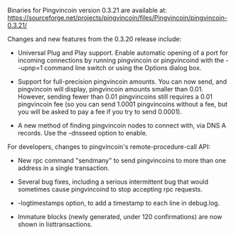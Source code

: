 Binaries for Pingvincoin version 0.3.21 are available at:
  https://sourceforge.net/projects/pingvincoin/files/Pingvincoin/pingvincoin-0.3.21/

Changes and new features from the 0.3.20 release include:

* Universal Plug and Play support.  Enable automatic opening of a port for incoming connections by running pingvincoin or pingvincoind with the - -upnp=1 command line switch or using the Options dialog box.

* Support for full-precision pingvincoin amounts.  You can now send, and pingvincoin will display, pingvincoin amounts smaller than 0.01.  However, sending fewer than 0.01 pingvincoins still requires a 0.01 pingvincoin fee (so you can send 1.0001 pingvincoins without a fee, but you will be asked to pay a fee if you try to send 0.0001).

* A new method of finding pingvincoin nodes to connect with, via DNS A records. Use the -dnsseed option to enable.

For developers, changes to pingvincoin's remote-procedure-call API:

* New rpc command "sendmany" to send pingvincoins to more than one address in a single transaction.

* Several bug fixes, including a serious intermittent bug that would sometimes cause pingvincoind to stop accepting rpc requests. 

* -logtimestamps option, to add a timestamp to each line in debug.log.

* Immature blocks (newly generated, under 120 confirmations) are now shown in listtransactions.
